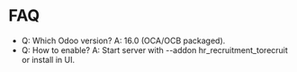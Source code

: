 # FAQ

- Q: Which Odoo version? A: 16.0 (OCA/OCB packaged).
- Q: How to enable? A: Start server with --addon hr_recruitment_torecruit or install in UI.

